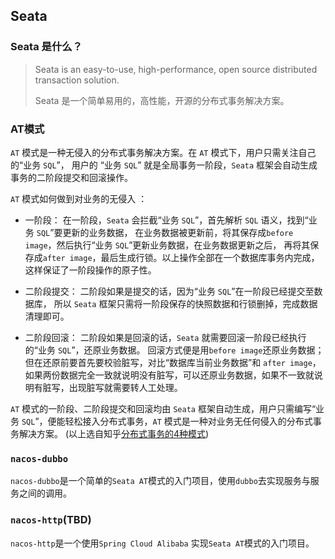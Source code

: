## Seata 
### Seata 是什么？

> Seata is an easy-to-use, high-performance, open source distributed transaction solution.
>
> Seata 是一个简单易用的，高性能，开源的分布式事务解决方案。
>

### AT模式
`AT` 模式是一种无侵入的分布式事务解决方案。在 `AT` 模式下，用户只需关注自己的“业务 `SQL`”，
用户的 “业务 `SQL`” 就是全局事务一阶段，`Seata` 框架会自动生成事务的二阶段提交和回滚操作。

`AT` 模式如何做到对业务的无侵入 ：

- 一阶段：
  在一阶段，`Seata` 会拦截“业务 `SQL`”，首先解析 `SQL` 语义，找到“业务 `SQL`”要更新的业务数据，
  在业务数据被更新前，将其保存成`before image`，然后执行“业务 `SQL`”更新业务数据，在业务数据更新之后，
  再将其保存成`after image`，最后生成行锁。以上操作全部在一个数据库事务内完成，这样保证了一阶段操作的原子性。

- 二阶段提交：
  二阶段如果是提交的话，因为“业务 `SQL`”在一阶段已经提交至数据库， 所以 `Seata` 框架只需将一阶段保存的快照数据和行锁删掉，完成数据清理即可。
  
- 二阶段回滚：
  二阶段如果是回滚的话，`Seata` 就需要回滚一阶段已经执行的“业务 `SQL`”，还原业务数据。
  回滚方式便是用`before image`还原业务数据；但在还原前要首先要校验脏写，对比“数据库当前业务数据”和 `after image`，
  如果两份数据完全一致就说明没有脏写，可以还原业务数据，如果不一致就说明有脏写，出现脏写就需要转人工处理。


`AT` 模式的一阶段、二阶段提交和回滚均由 `Seata` 框架自动生成，用户只需编写“业务 `SQL`”，便能轻松接入分布式事务，`AT` 模式是一种对业务无任何侵入的分布式事务解决方案。
(以上选自知乎[分布式事务的4种模式](https://zhuanlan.zhihu.com/p/78599954))

### `nacos-dubbo`
`nacos-dubbo`是一个简单的`Seata AT`模式的入门项目，使用`dubbo`去实现服务与服务之间的调用。


### `nacos-http`(TBD)
`nacos-http`是一个使用`Spring Cloud Alibaba` 实现`Seata AT`模式的入门项目。